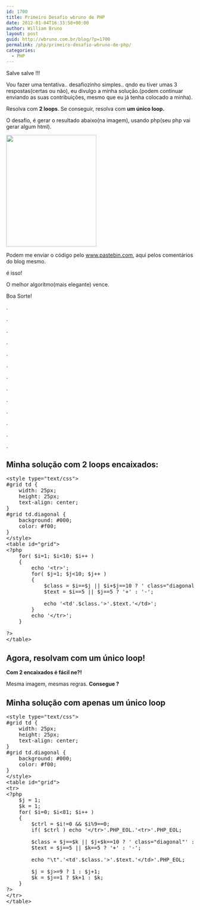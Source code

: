 ```yaml
---
id: 1700
title: Primeiro Desafio wbruno de PHP
date: 2012-01-04T16:33:58+00:00
author: William Bruno
layout: post
guid: http://wbruno.com.br/blog/?p=1700
permalink: /php/primeiro-desafio-wbruno-de-php/
categories:
  - PHP
---
```

Salve salve !!!

Vou fazer uma tentativa.. desafiozinho simples.. qndo eu tiver umas 3 respostas(certas ou não), eu divulgo a minha solução.(podem continuar enviando as suas contribuições, mesmo que eu já tenha colocado a minha).

Resolva com **2 loops**. Se conseguir, resolva com **um único loop.**
  
<!--more-->


  
O desafio, é gerar o resultado abaixo(na imagem), usando php(seu php vai gerar algum html).
  
[<img src="http://wbruno.com.br/wp-content/uploads/2012/01/Screen-shot-2012-01-04-at-4.33.25-PM-242x300.png" alt="" title="Screen shot 2012-01-04 at 4.33.25 PM" width="242" height="300" class="aligncenter size-medium wp-image-1701" srcset="http://wbruno.com.br/wp-content/uploads/2012/01/Screen-shot-2012-01-04-at-4.33.25-PM-242x300.png 242w, http://wbruno.com.br/wp-content/uploads/2012/01/Screen-shot-2012-01-04-at-4.33.25-PM.png 288w" sizes="(max-width: 242px) 100vw, 242px" />](http://wbruno.com.br/wp-content/uploads/2012/01/Screen-shot-2012-01-04-at-4.33.25-PM.png)

Podem me enviar o código pelo <a href="http://www.pastebin.com" target="_blank">www.pastebin.com</a>, aqui pelos comentários do blog mesmo.
  
é isso!

O melhor algorítmo(mais elegante) vence.

Boa Sorte!

.
  
.
  
.
  
.
  
.
  
.
  
.
  
.
  
.
  
.
  
.
  
.
  
.

## Minha solução com 2 loops encaixados:

<pre name="code" class="php">&lt;style type="text/css">
#grid td {
	width: 25px;
	height: 25px;
	text-align: center;
}
#grid td.diagonal {
	background: #000;
	color: #f00;
}
&lt;/style>
&lt;table id="grid">
&lt;?php 
	for( $i=1; $i&lt;10; $i++ )
	{
		echo '&lt;tr>';
		for( $j=1; $j&lt;10; $j++ )
		{
			$class = $i==$j || $i+$j==10 ? ' class="diagonal"' : '';
			$text = $i==5 || $j==5 ? '+' : '-';
			
			echo '&lt;td'.$class.'>'.$text.'&lt;/td>';
		}
		echo '&lt;/tr>';
	}

?>
&lt;/table></pre>

## Agora, resolvam com um único loop!

**Com 2 encaixados é fácil ne?!**
  
Mesma imagem, mesmas regras. **Consegue ?**

## Minha solução com apenas um único loop

<pre name="code" class="php">&lt;style type="text/css">
#grid td {
	width: 25px;
	height: 25px;
	text-align: center;
}
#grid td.diagonal {
	background: #000;
	color: #f00;
}
&lt;/style>
&lt;table id="grid">
&lt;tr>
&lt;?php
	$j = 1;
	$k = 1;
	for( $i=0; $i&lt;81; $i++ )
	{
		$ctrl = $i!=0 && $i%9==0;
		if( $ctrl ) echo '&lt;/tr>'.PHP_EOL.'&lt;tr>'.PHP_EOL;
		
		$class = $j==$k || $j+$k==10 ? ' class="diagonal"' : '';  
		$text = $j==5 || $k==5 ? '+' : '-'; 
            
		echo "\t".'&lt;td'.$class.'>'.$text.'&lt;/td>'.PHP_EOL;
	
		$j = $j>=9 ? 1 : $j+1;
		$k = $j==1 ? $k+1 : $k;		
	}
?>
&lt;/tr>
&lt;/table>
</pre>